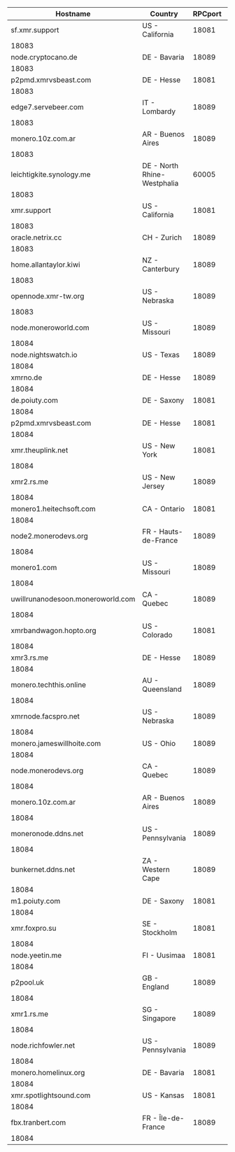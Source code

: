 Hostname | Country | RPCport | P2Pport
--- | --- | --- | ---
sf.xmr.support | US - California | 18081
 | 18083
node.cryptocano.de | DE - Bavaria | 18089
 | 18083
p2pmd.xmrvsbeast.com | DE - Hesse | 18081
 | 18083
edge7.servebeer.com | IT - Lombardy | 18089
 | 18083
monero.10z.com.ar | AR - Buenos Aires | 18089
 | 18083
leichtigkite.synology.me | DE - North Rhine-Westphalia | 60005
 | 18083
xmr.support | US - California | 18081
 | 18083
oracle.netrix.cc | CH - Zurich | 18089
 | 18083
home.allantaylor.kiwi | NZ - Canterbury | 18089
 | 18083
opennode.xmr-tw.org | US - Nebraska | 18089
 | 18083
node.moneroworld.com | US - Missouri | 18089
 | 18084
node.nightswatch.io | US - Texas | 18089
 | 18084
xmrno.de | DE - Hesse | 18089
 | 18084
de.poiuty.com | DE - Saxony | 18081
 | 18084
p2pmd.xmrvsbeast.com | DE - Hesse | 18081
 | 18084
xmr.theuplink.net | US - New York | 18081
 | 18084
xmr2.rs.me | US - New Jersey | 18089
 | 18084
monero1.heitechsoft.com | CA - Ontario | 18081
 | 18084
node2.monerodevs.org | FR - Hauts-de-France | 18089
 | 18084
monero1.com | US - Missouri | 18089
 | 18084
uwillrunanodesoon.moneroworld.com | CA - Quebec | 18089
 | 18084
xmrbandwagon.hopto.org | US - Colorado | 18081
 | 18084
xmr3.rs.me | DE - Hesse | 18089
 | 18084
monero.techthis.online | AU - Queensland | 18089
 | 18084
xmrnode.facspro.net | US - Nebraska | 18089
 | 18084
monero.jameswillhoite.com | US - Ohio | 18089
 | 18084
node.monerodevs.org | CA - Quebec | 18089
 | 18084
monero.10z.com.ar | AR - Buenos Aires | 18089
 | 18084
moneronode.ddns.net | US - Pennsylvania | 18089
 | 18084
bunkernet.ddns.net | ZA - Western Cape | 18089
 | 18084
m1.poiuty.com | DE - Saxony | 18081
 | 18084
xmr.foxpro.su | SE - Stockholm | 18081
 | 18084
node.yeetin.me | FI - Uusimaa | 18081
 | 18084
p2pool.uk | GB - England | 18089
 | 18084
xmr1.rs.me | SG - Singapore | 18089
 | 18084
node.richfowler.net | US - Pennsylvania | 18089
 | 18084
monero.homelinux.org | DE - Bavaria | 18081
 | 18084
xmr.spotlightsound.com | US - Kansas | 18081
 | 18084
fbx.tranbert.com | FR - Île-de-France | 18089
 | 18084

